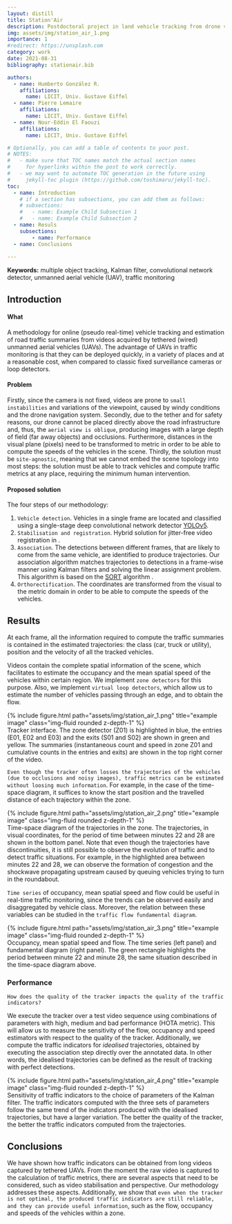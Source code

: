 ```yaml
---
layout: distill
title: Station'Air
description: Postdoctoral project in land vehicle tracking from drone videos
img: assets/img/station_air_1.png
importance: 1
#redirect: https://unsplash.com
category: work
date: 2021-08-31
bibliography: stationair.bib

authors:
  - name: Humberto González R.
    affiliations:
      name: LICIT, Univ. Gustave Eiffel
  - name: Pierre Lemaire
    affiliations:
      name: LICIT, Univ. Gustave Eiffel
  - name: Nour-Eddin El Faouzi
    affiliations:
      name: LICIT, Univ. Gustave Eiffel

# Optionally, you can add a table of contents to your post.
# NOTES:
#   - make sure that TOC names match the actual section names
#     for hyperlinks within the post to work correctly.
#   - we may want to automate TOC generation in the future using
#     jekyll-toc plugin (https://github.com/toshimaru/jekyll-toc).
toc:
  - name: Introduction
    # if a section has subsections, you can add them as follows:
    # subsections:
    #   - name: Example Child Subsection 1
    #   - name: Example Child Subsection 2
  - name: Resuls
    subsections:
        - name: Performance
  - name: Conclusions
  
---
```

**Keywords:** multiple object tracking, Kalman filter, convolutional network detector, unmanned aerial vehicle (UAV), traffic monitoring 


## Introduction

#### What
A methodology for online (pseudo real-time) vehicle tracking and estimation of road traffic summaries from videos acquired by tethered (wired) unmanned aerial vehicles (UAVs). The advantage of UAVs in traffic monitoring is that they can be deployed quickly, in a variety of places and at a reasonable cost, when compared to classic fixed surveillance cameras or loop detectors. 

#### Problem 
Firstly, since the camera is not fixed, videos are prone to `small instabilities` and variations of the viewpoint, caused by windy conditions and the drone navigation system. Secondly, due to the tether and for safety reasons, our drone cannot be placed directly above the road infrastructure and, thus, the `aerial view is oblique`, producing images with a large depth of field (far away objects) and occlusions. Furthermore, distances in the visual plane (pixels) need to be transformed to metric in order to be able to compute the speeds of the vehicles in the scene. Thirdly, the solution must be `site-agnostic`, meaning that we cannot embed the scene topology into most steps: the solution must be able to track vehicles and compute traffic metrics at any place, requiring the minimum human intervention. 

#### Proposed solution 
The four steps of our methodology:
1. `Vehicle detection`. Vehicles in a single frame are located and classified using a single-stage deep convolutional network detector [YOLOv5](https://github.com/ultralytics/yolov5).
2. `Stabilisation and registration`. Hybrid solution for jitter-free video registration in <d-cite key="lemaire2021registering"></d-cite>. 
3. `Association`. The detections between different frames, that are likely to come from the same vehicle, are identified to produce trajectories. Our association algorithm matches trajectories to detections in a frame-wise manner using Kalman filters and solving the linear assignment problem. This algorithm is based on the [SORT](https://github.com/abewley/sort) algorithm <d-cite key="SORT"></d-cite><d-cite key="deepSORT"></d-cite>.
4. `Orthorectification`. The coordinates are transformed from the visual to the metric domain in order to be able to compute the speeds of the vehicles. 

## Results

At each frame, all the information required to compute the traffic summaries is contained in the estimated trajectories: the class (car, truck or utility), position and the velocity of all the tracked vehicles.

Videos contain the complete spatial information of the scene, which facilitates to estimate the occupancy and the mean spatial speed of the vehicles within certain region. We implement `zone detectors` for this purpose. Also, we implement `virtual loop detectors`, which allow us to estimate the number of vehicles passing through an edge, and to obtain the flow. 

<div class="row l-body-outset">
    <div class="col-sm mt-3 mt-md-0">
        {% include figure.html path="assets/img/station_air_1.png" title="example image" class="img-fluid rounded z-depth-1" %}
    </div>
</div>
<div class="caption">
    Tracker interface. The zone detector (Z01) is highlighted in blue, the entries (E01, E02 and E03) and the exits (S01 and S02) are shown in green and yellow. The summaries (instantaneous count and speed in zone Z01 and cumulative counts in the entries and exits) are shown in the top right corner of the video.
</div>

`Even though the tracker often losses the trajectories of the vehicles (due to occlusions and noisy images), traffic metrics can be estimated without loosing much information`. For example, in the case of the time-space diagram, it suffices to know the start position and the travelled distance of each trajectory within the zone.

<div class="row l-body-outset">
    <div class="col-sm mt-3 mt-md-0">
        {% include figure.html path="assets/img/station_air_2.png" title="example image" class="img-fluid rounded z-depth-1" %}
    </div>
</div>
<div class="caption">
    Time-space diagram of the trajectories in the zone. The trajectories, in visual coordinates, for the period of time between minutes 22 and 28 are shown in the bottom panel. Note that even though the trajectories have discontinuities, it is still possible to observe the evolution of traffic and to detect traffic situations. For example, in the highlighted area between minutes 22 and 28, we can observe the formation of congestion and the shockwave propagating upstream caused by queuing vehicles trying to turn in the roundabout.
</div>

`Time series` of occupancy, mean spatial speed and flow could be useful in real-time traffic monitoring, since the trends can be observed easily and disaggregated by vehicle class. Moreover, the relation between these variables can be studied in the `traffic flow fundamental diagram`. 

<div class="row l-body-outset">
    <div class="col-sm mt-3 mt-md-0">
        {% include figure.html path="assets/img/station_air_3.png" title="example image" class="img-fluid rounded z-depth-1" %}
    </div>
</div>
<div class="caption">
    Occupancy, mean spatial speed and flow. The time series (left panel) and fundamental diagram (right panel). The green rectangle highlights the period between minute 22 and minute 28, the same situation described in the time-space diagram above. 
</div>


### Performance

`How does the quality of the tracker impacts the quality of the traffic indicators?`

We execute the tracker over a test video sequence using combinations of parameters with high, medium and bad performance (HOTA metric). This will allow us to measure the sensitivity of the flow, occupancy and speed estimators with respect to the quality of the tracker. Additionally, we compute the traffic indicators for _idealised_ trajectories, obtained by executing the association step directly over the annotated data. In other words, the idealised trajectories can be defined as the result of tracking with perfect detections. 

<div class="row l-body-outset">
    <div class="col-sm mt-3 mt-md-0">
        {% include figure.html path="assets/img/station_air_4.png" title="example image" class="img-fluid rounded z-depth-1" %}
    </div>
</div>
<div class="caption">
    Sensitivity of traffic indicators to the choice of parameters of the Kalman filter. The traffic indicators computed with the three sets of parameters follow the same trend of the indicators produced with the idealised trajectories, but have a larger variation. The better the quality of the tracker, the better the traffic indicators computed from the trajectories.
</div>


## Conclusions

We have shown how traffic indicators can be obtained from long videos captured by tethered UAVs. From the moment the raw video is captured to the calculation of traffic metrics, there are several aspects that need to be considered, such as video stabilisation and perspective. Our methodology addresses these aspects. Additionally, we show that `even when the tracker is not optimal, the produced traffic indicators are still reliable, and they can provide useful information`, such as the flow, occupancy and speeds of the vehicles within a zone. 